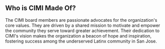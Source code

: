 ## Who is CIMI Made Of?

The CIMI board members are passionate advocates for the organization's core values. They are driven by a shared mission to motivate and empower the community they serve toward greater achievement. Their dedication to CIMI's vision makes the organization a beacon of hope and inspiration, fostering success among the underserved Latinx community in San Jose.
